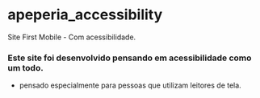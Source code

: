 # apeperia_accessibility
Site First Mobile - Com acessibilidade.

### Este site foi desenvolvido pensando em acessibilidade como um todo.
* pensado especialmente para pessoas que utilizam leitores de tela.
